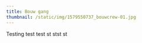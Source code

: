 ```yaml
---
title: Bouw gang
thumbnail: /static/img/1579550737_bouwcrew-01.jpg
---
```

Testing test test st stst st